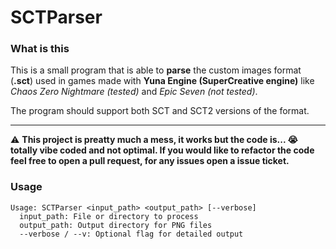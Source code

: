 # SCTParser

### What is this

This is a small program that is able to **parse** the custom images format (**.sct**) used in games made with **Yuna Engine (SuperCreative engine)** like *Chaos Zero Nightmare (tested)* and *Epic Seven (not tested)*.

The program should support both SCT and SCT2 versions of the format.

<hr>

⚠️ **This project is preatty much a mess, it works but the code is... 😭 totally vibe coded and not optimal. If you would like to refactor the code feel free to open a pull request, for any issues open a issue ticket.**

### Usage

```
Usage: SCTParser <input_path> <output_path> [--verbose]
  input_path: File or directory to process
  output_path: Output directory for PNG files
  --verbose / --v: Optional flag for detailed output
```


